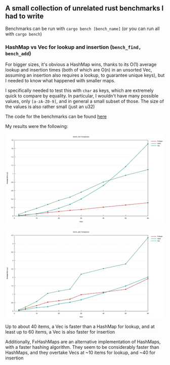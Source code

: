 ## A small collection of unrelated rust benchmarks I had to write

Benchmarks can be run with `cargo bench [bench_name]`
(or you can run all with `cargo bench`)


### HashMap vs Vec for lookup and insertion (`bench_find, bench_add`)

For bigger sizes, it's obvious a HashMap wins, thanks to its O(1) average lookup and
insertion times (both of which are O(n) in an unsorted Vec, assuming an insertion
also requires a lookup, to guarantee unique keys), but I needed to know what happened
with smaller maps.

I specifically needed to test this with `char` as keys, which are extremely quick to
compare by equality. In particular, I wouldn't have many possible values, only
`[a-zA-Z0-9]`, and in general a small subset of those. The size of the values is also
rather small (just an u32)

The code for the benchmarks can be found [here](https://github.com/m-demare/rust_microbenches/blob/main/benches/small_map_bench.rs)

My results were the following:

![bench_find](https://github.com/m-demare/rust_microbenches/blob/main/img/bench_find.svg?raw=true)

![bench_add](https://github.com/m-demare/rust_microbenches/blob/main/img/bench_add.svg?raw=true)

Up to about 40 items, a Vec is faster than a HashMap for lookup, and at least up to
60 items, a Vec is also faster for insertion

Additionally, FxHashMaps are an alternative implementation of HashMaps, with a faster
hashing algorithm. They seem to be considerably faster than HashMaps, and they
overtake Vecs at ~10 items for lookup, and ~40 for insertion

